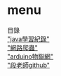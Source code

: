 # menu
目錄
<br>
<a href=https://github.com/a26703248/Java0323>"java學習紀錄"</a>
<br>
<a href=https://github.com/a26703248/web-crawler/tree/master/web_crawler01>"網路爬蟲"</a>
<br>
<a href=https://github.com/a26703248/arduino>"arduino物聯網"</a>
<br>
<a href=https://github.com/vincenttuan>"段老師github"</a>
<br>
